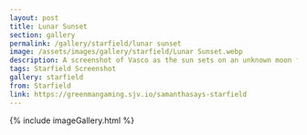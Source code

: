 ```yaml
---
layout: post
title: Lunar Sunset
section: gallery
permalink: /gallery/starfield/lunar sunset
image: /assets/images/gallery/starfield/Lunar Sunset.webp
description: A screenshot of Vasco as the sun sets on an unknown moon from Starfield, taken by Samantha Says.
tags: Starfield Screenshot
gallery: starfield
from: Starfield
link: https://greenmangaming.sjv.io/samanthasays-starfield
---
```

{% include imageGallery.html %}